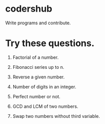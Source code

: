 # codershub
Write programs and contribute.

# Try these questions.

1. Factorial of a number.

2. Fibonacci series up to n.

3. Reverse a given number.

4. Number of digits in an integer.

5. Perfect number or not.

6. GCD and LCM of two numbers.

7. Swap two numbers without third variable.
